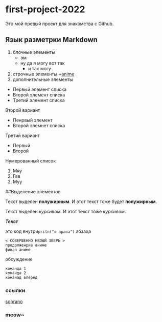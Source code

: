 # first-project-2022
Это мой превый проект для знакомства с Github.

## Язык разметрки Markdown


1. блочные элементы
    + эм
    + ну да я могу вот так
      + и так могу 
3. строчные элементы
    +[anime](anime)
5. дополнительные элементы



* Первый элемент списка
* Второй элемент списка
* Третий элемент списка


Второй вариант 

+ Пенрвый элемент
+ Второй элемнет списка

Третий вариант 

- Первый
- Второй

Нумерованный список
1. Мяу
2. Гав
7. Муу

##Выделение элементов

Текст выделен **полужирным**. И этот текст тоже будет __полужирным__.

Текст выделен *курсивом*. И этот текст тоже _курсивом_.

***Текст***

это код внутри`pritn("я права")` абзаца

    < СОВЕРШЕННО НВОЫЙ ЗВЕРЬ >
    продолженрие аниме
    финал аниме
    
    
    
 обсуждение   
 
```
команда 1 
команда 2 
команад вперед
```


### ссылки
[soprano](https://www.sopranostv.ru/online/1_season/s-1-serii12.php "2 сезон 2 серия 31 минута")
    
    

### <a name = "anime"></a> meow~
    
